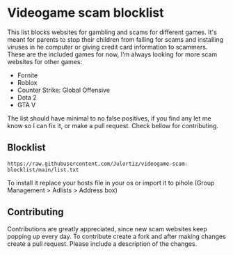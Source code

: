 # Videogame scam blocklist
This list blocks websites for gambling and scams for different games. It's meant for parents to stop their children from falling for scams and installing viruses in he computer or giving credit card information to scammers. These are the included games for now, I'm always looking for more scam websites for other games:

* Fornite
* Roblox
* Counter Strike: Global Offensive
* Dota 2
* GTA V

The list should have minimal to no false positives, if you find any let me know so I can fix it, or make a pull request. Check bellow for contributing.

## Blocklist

`https://raw.githubusercontent.com/Julortiz/videogame-scam-blocklist/main/list.txt`

To install it replace your hosts file in your os or import it to pihole (Group Management > Adlists > Address box)

## Contributing
Contributions are greatly appreciated, since new scam websites keep popping up every day. To contribute create a fork and after making changes create a pull request. Please include a description of the changes.

